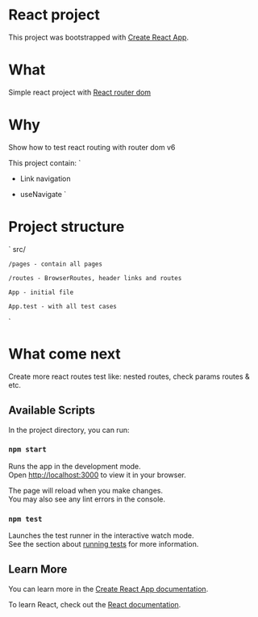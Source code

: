 # React project 

This project was bootstrapped with [Create React App](https://github.com/facebook/create-react-app).

# What

Simple react project with [React router dom](https://reactrouter.com/docs/en/v6)

# Why

Show how to test react routing with router dom v6

This project contain: 
`
- Link navigation

- useNavigate
`

# Project structure

`
  src/
     
    /pages - contain all pages 

    /routes - BrowserRoutes, header links and routes

    App - initial file

    App.test - with all test cases
`
# What come next

Create more react routes test like: nested routes, check params routes & etc.


## Available Scripts

In the project directory, you can run:

### `npm start`

Runs the app in the development mode.\
Open [http://localhost:3000](http://localhost:3000) to view it in your browser.

The page will reload when you make changes.\
You may also see any lint errors in the console.

### `npm test`

Launches the test runner in the interactive watch mode.\
See the section about [running tests](https://facebook.github.io/create-react-app/docs/running-tests) for more information.

## Learn More

You can learn more in the [Create React App documentation](https://facebook.github.io/create-react-app/docs/getting-started).

To learn React, check out the [React documentation](https://reactjs.org/).

